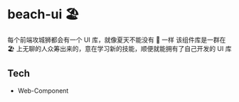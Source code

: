 # beach-ui 🏖️

每个前端攻城狮都会有一个 UI 库，就像夏天不能没有 🍉 一样
该组件库是一群在 🏖️ 上无聊的人众筹出来的，意在学习新的技能，顺便就能拥有了自己开发的 UI 库


## Tech
- Web-Component
